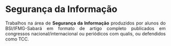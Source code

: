 # Segurança da Informação
<p align="Justify"> Trabalhos na área de <b>Segurança da Informação</b> produzidos por alunos do BSI/IFMG-Sabará em formato de artigo completo publicados em congressos nacional/internacional ou periódicos com qualis, ou defendidos como TCC.</p> 
